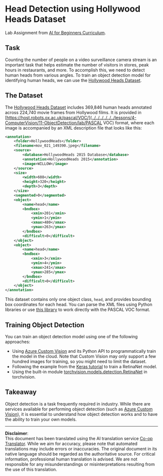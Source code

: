 <!--
CO_OP_TRANSLATOR_METADATA:
{
  "original_hash": "ad568d55ae65c856fe929fc2b278510a",
  "translation_date": "2025-08-31T17:41:21+00:00",
  "source_file": "lessons/4-ComputerVision/11-ObjectDetection/lab/README.md",
  "language_code": "en"
}
-->
# Head Detection using Hollywood Heads Dataset

Lab Assignment from [AI for Beginners Curriculum](https://github.com/microsoft/ai-for-beginners).

## Task

Counting the number of people on a video surveillance camera stream is an important task that helps estimate the number of visitors in stores, peak hours in restaurants, and more. To accomplish this, we need to detect human heads from various angles. To train an object detection model for identifying human heads, we can use the [Hollywood Heads Dataset](https://www.di.ens.fr/willow/research/headdetection/).

## The Dataset

The [Hollywood Heads Dataset](https://www.di.ens.fr/willow/research/headdetection/release/HollywoodHeads.zip) includes 369,846 human heads annotated across 224,740 movie frames from Hollywood films. It is provided in [https://host.robots.ox.ac.uk/pascal/VOC/](../../../../../../lessons/4-ComputerVision/11-ObjectDetection/lab/PASCAL VOC) format, where each image is accompanied by an XML description file that looks like this:

```xml
<annotation>
	<folder>HollywoodHeads</folder>
	<filename>mov_021_149390.jpeg</filename>
	<source>
		<database>HollywoodHeads 2015 Database</database>
		<annotation>HollywoodHeads 2015</annotation>
		<image>WILLOW</image>
	</source>
	<size>
		<width>608</width>
		<height>320</height>
		<depth>3</depth>
	</size>
	<segmented>0</segmented>
	<object>
		<name>head</name>
		<bndbox>
			<xmin>201</xmin>
			<ymin>1</ymin>
			<xmax>480</xmax>
			<ymax>263</ymax>
		</bndbox>
		<difficult>0</difficult>
	</object>
	<object>
		<name>head</name>
		<bndbox>
			<xmin>3</xmin>
			<ymin>4</ymin>
			<xmax>241</xmax>
			<ymax>285</ymax>
		</bndbox>
		<difficult>0</difficult>
	</object>
</annotation>
```

This dataset contains only one object class, `head`, and provides bounding box coordinates for each head. You can parse the XML files using Python libraries or use [this library](https://pypi.org/project/pascal-voc/) to work directly with the PASCAL VOC format.

## Training Object Detection 

You can train an object detection model using one of the following approaches:

* Using [Azure Custom Vision](https://docs.microsoft.com/azure/cognitive-services/custom-vision-service/quickstarts/object-detection?tabs=visual-studio&WT.mc_id=academic-77998-cacaste) and its Python API to programmatically train the model in the cloud. Note that Custom Vision may only support a few hundred images for training, so you might need to limit the dataset.
* Following the example from the [Keras tutorial](https://keras.io/examples/vision/retinanet/) to train a RetinaNet model.
* Using the built-in module [torchvision.models.detection.RetinaNet](https://pytorch.org/vision/stable/_modules/torchvision/models/detection/retinanet.html) in torchvision.

## Takeaway

Object detection is a task frequently required in industry. While there are services available for performing object detection (such as [Azure Custom Vision](https://docs.microsoft.com/azure/cognitive-services/custom-vision-service/quickstarts/object-detection?tabs=visual-studio&WT.mc_id=academic-77998-cacaste)), it is essential to understand how object detection works and to have the ability to train your own models.

---

**Disclaimer**:  
This document has been translated using the AI translation service [Co-op Translator](https://github.com/Azure/co-op-translator). While we aim for accuracy, please note that automated translations may include errors or inaccuracies. The original document in its native language should be regarded as the authoritative source. For critical information, professional human translation is advised. We are not responsible for any misunderstandings or misinterpretations resulting from the use of this translation.